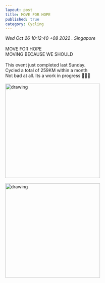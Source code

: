 ```yaml
---
layout: post
title: MOVE FOR HOPE
published: true
category: Cycling
---
```

_Wed Oct 26 10:12:40 +08 2022 . Singapore_
<br>
<br>
MOVE FOR HOPE
<br>
MOVING BECAUSE WE SHOULD
<br>
<br>
This event just completed last Sunday.
<br>
Cycled a total of 259KM within a month
<br>
Not bad at all. Its a work in progress 🚴🏻‍♀️
<br>
<br>
<img src="https://drive.google.com/uc?export=view&id=1CcxLsqMrtcWAJRiLnlup8MaOVa8-8M1y" alt="drawing" width="300"/> 
<br>
<br>
<img src="https://drive.google.com/uc?export=view&id=1vc752vJOEbqI2Du-p1nxQq_KzW5zwMtG" alt="drawing" width="300"/>
